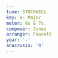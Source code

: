 ```yaml
---
tune: STOCKWELL
key: B♭ Major
meter: 8s & 7s.
composer: Jones
arranger: Fawcett
year: '-'
anacrusis: '0'
---
```

